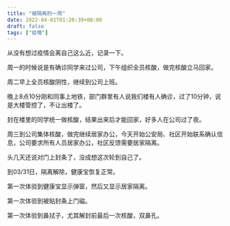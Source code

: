 ```yaml
---
title: "被隔离的一周"
date: 2022-04-01T01:20:39+08:00
draft: false
tags: ["疫情"]
---
```


从没有想过疫情会离自己这么近，记录一下。

周一的时候说是有确诊同学来过公司，下午组织全员核酸，做完核酸立马回家。

周二早上全员核酸阴性，继续到公司上班。

晚上8点10分刚和同事上地铁，部门群里有人说我们楼有人确诊，过了10分钟，说是大楼管控了，不让出楼了。

封在楼里的同学统一做核酸，结果出来后才能回家，好多人在公司过了夜。

周三到公司集体核酸，做完继续居家办公，今天开始公安局、社区开始联系确认信息，公司要求所有人员居家办公，社区反馈需要居家隔离。

头几天还说对门上封条了，没成想这次轮到自己了。

到03/31日，隔离解除，健康宝恢复正常。

第一次体验到健康宝显示弹窗，然后又显示居家隔离。

第一次体验到被贴封条上门磁。

第一次体验到鼻拭子，尤其解封前最后一次核酸，双鼻孔。